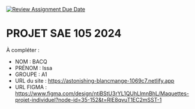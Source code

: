 [![Review Assignment Due Date](https://classroom.github.com/assets/deadline-readme-button-22041afd0340ce965d47ae6ef1cefeee28c7c493a6346c4f15d667ab976d596c.svg)](https://classroom.github.com/a/tqlspz30)
# PROJET SAE 105 2024

À compléter :

- NOM : BACQ
- PRÉNOM : Issa
- GROUPE : A1
- URL du site : https://astonishing-blancmange-1069c7.netlify.app
- URL FIGMA : https://www.figma.com/design/ntiBStU3rYL1QUhLlmnBhL/Maquettes-projet-individuel?node-id=35-152&t=RlE8qvuT1EC2mSST-1
